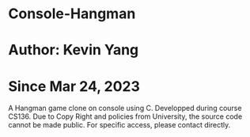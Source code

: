 # Console-Hangman
# Author: Kevin Yang
# Since Mar 24, 2023

A Hangman game clone on console using C.
Developped during course CS136.
Due to Copy Right and policies from University, the source code cannot be made public. 
For specific access, please contact directly. 
